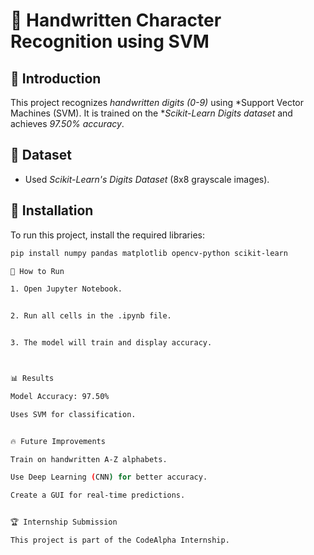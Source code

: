 # 📝 Handwritten Character Recognition using SVM  

## 📌 Introduction  
This project recognizes *handwritten digits (0-9)* using *Support Vector Machines (SVM). It is trained on the **Scikit-Learn Digits dataset* and achieves *97.50% accuracy*.  

## 📂 Dataset  
- Used *Scikit-Learn's Digits Dataset* (8x8 grayscale images).  

## 🔧 Installation  
To run this project, install the required libraries:  
```bash
pip install numpy pandas matplotlib opencv-python scikit-learn

🚀 How to Run

1. Open Jupyter Notebook.


2. Run all cells in the .ipynb file.


3. The model will train and display accuracy.



📊 Results

Model Accuracy: 97.50%

Uses SVM for classification.


🔥 Future Improvements

Train on handwritten A-Z alphabets.

Use Deep Learning (CNN) for better accuracy.

Create a GUI for real-time predictions.


🏆 Internship Submission

This project is part of the CodeAlpha Internship.
